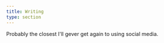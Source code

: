 ```yaml
---
title: Writing
type: section
---
```


Probably the closest I'll gever get again to using social media.